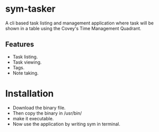 # sym-tasker
A cli based task listing and management application where task will be shown in a table using the Covey's Time Management Quadrant.
## Features
* Task listing.
* Task viewing.
* Tags.
* Note taking.
# Installation
* Download the binary file.
* Then copy the binary in /usr/bin/ 
* make it executable.
* Now use the application by writing sym in terminal.
